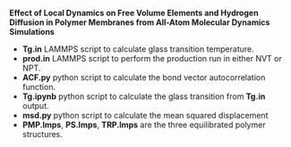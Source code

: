 
**Effect of Local Dynamics on Free Volume Elements and Hydrogen Diffusion in Polymer Membranes from All-Atom Molecular Dynamics Simulations**

* **Tg.in** LAMMPS script to calculate glass transition temperature.
* **prod.in** LAMMPS script to perform the production run in either NVT or NPT.
* **ACF.py** python script to calculate the bond vector autocorrelation function.
* **Tg.ipynb** python script to calculate the glass transition from **Tg.in** output.
* **msd.py** python script to calculate the mean squared displacement
* **PMP.lmps**, **PS.lmps**, **TRP.lmps** are the three equilibrated polymer structures.

